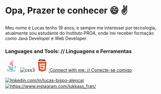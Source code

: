 # Opa, Prazer te conhecer  :smile: :v:



 Meu nome é Lucas tenho 19 anos, e sempre me interessei por tecnologia, atualmente sou estudante  do Instituto PROA, onde irei  receber formação como Java Developer e Web Developer. 






<h3 align="left">Languages and Tools: // Linguagens e Ferramentas 
</h3><p align="left" href="https://www.java.com" target=> <img src="https://raw.githubusercontent.com/devicons/devicon/master/icons/java/java-original.svg"  width="40" height="40" <img src="https://raw.githubusercontent.com/devicons/devicon/master/icons/javascript/javascript-original.svg" alt="javascript" width="40" height="40"/> <img  target="_blank"> <img src = "https://raw.githubusercontent.com/devicons/devicon /master/icons/css3/css3-original-wordmark.svg "alt =" css3 "width =" 40 "height =" 40 "/> </a> <a href =" https://www.w3.org / html / "target =" _ blank "> <img src="https://raw.githubusercontent.com/devicons/devicon/master/icons/html5/html5-original-wordmark.svg "alt =" html5 "width = "40" height = "40" /> </a> <a href="https://www.java.com" target="_blank"> <img


<h3 align="left">Connect with me: // Conecte-se comigo
</h3><p align="left" href="https://www.linkedin.com/in/lucas-bispo-alencar/" target="blank"><img align="center" src="https://i.ibb.co/rFszPGn/linkdin.png" alt="linkedin.com/in/lucas-bispo-alencar" height="60" width="60" /></a>
<a href="https://www.instagram.com/lukkass_fran/" target="blank"><img align="center" src="https://i.ibb.co/CPH6k42/insta.png" alt="https://www.instagram.com/lukkass_fran/" height="40" width="40" /></a>








